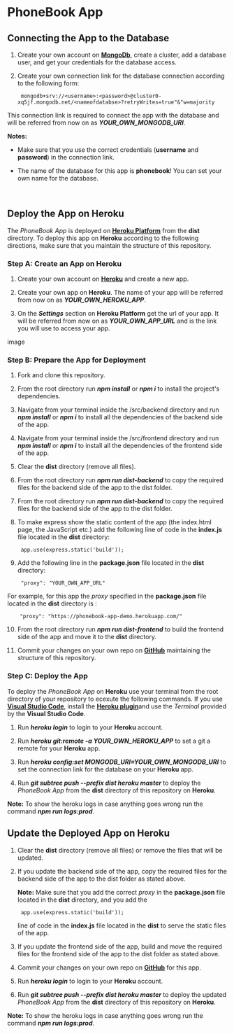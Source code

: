 # PhoneBook App



## Connecting the App to the Database

1. Create your own account on [**MongoDb**](https://www.mongodb.com/cloud), create a cluster, add a database user, and get your credentials for the database access.

2. Create your own connection link for the database connection according to the following form:

        mongodb+srv://<username>:<password>@cluster0-xq5jf.mongodb.net/<nameofdatabse>?retryWrites=true"&"w=majority

This connection link is required to connect the app with the database and will be referred from now on as ***YOUR_OWN_MONGODB_URI***.
   
**Notes:**

* Make sure that you use the correct credentials (**username** and **password**) in the connection link.

* The name of the database for this app is **phonebook**! You can set your own name for the database. 
<br/>

## Deploy the App on Heroku

The *PhoneBook App* is deployed on [**Heroku Platform**](https://www.heroku.com/platform) from the **dist** directory. To deploy this app on **Heroku** according to the following directions, make sure that you maintain the structure of this repository.

### Step A: Create an App on Heroku

1. Create your own account on [**Heroku**](https://www.heroku.com/platform) and create a new app.

2. Create your own app on **Heroku**. The name of your app will be referred from now on as ***YOUR_OWN_HEROKU_APP***.

3. On the ***Settings*** section on **Heroku Platform** get the url of your app. It will be referred from now on as ***YOUR_OWN_APP_URL*** and is the link you will use to access your app.

image


### Step B: Prepare the App for Deployment

1. Fork and clone this repository.

2. From the root directory run ***npm install*** or ***npm i*** to install the project's dependencies.

3. Navigate from your terminal inside the /src/backend directory and run ***npm install*** or ***npm i*** to install all the dependencies of the backend side of the app.

4. Navigate from your terminal inside the /src/frontend directory and run ***npm install*** or ***npm i*** to install all the dependencies of the frontend side of the app.

5. Clear the **dist** directory (remove all files). 

6. From the root directory run ***npm run dist-backend*** to copy the required files for the backend side of the app to the dist folder.

7. From the root directory run ***npm run dist-backend*** to copy the required files for the backend side of the app to the dist folder.

8. To make express show the static content of the app (the index.html page, the JavaScript etc.) add the following line of code in the **index.js** file located in the **dist** directory:

        app.use(express.static('build'));

9. Add the following line in the **package.json** file located in the **dist** directory:

        "proxy": "YOUR_OWN_APP_URL"

For example, for this app the *proxy* specified in the **package.json** file located in the **dist** directory is :

        "proxy": "https://phonebook-app-demo.herokuapp.com/"

10. From the root directory run ***npm run dist-frontend*** to build the frontend side of the app and move it to the **dist** directory.

11. Commit your changes on your own repo on [**GitHub**](https://github.com/) maintaining the structure of this repository.


### Step C: Deploy the App

To deploy the *PhoneBook App* on **Heroku** use your terminal from the root directory of your repository to ecexute the following commands. If you use [**Visual Studio Code**](https://code.visualstudio.com/), install the [**Heroku plugin**](https://marketplace.visualstudio.com/items?itemName=ivangabriele.vscode-heroku)and use the *Terminal* provided by the **Visual Studio Code**.

1. Run ***heroku login*** to login to your **Heroku** account.

2. Run ***heroku git:remote -a YOUR_OWN_HEROKU_APP*** to set a git a remote for your **Heroku** app.

3. Run ***heroku config:set MONGODB_URI=YOUR_OWN_MONGODB_URI*** to set the connection link for the database on your **Heroku** app.

4. Run ***git subtree push --prefix dist heroku master*** to deploy the *PhoneBook App* from the **dist** directory of this repository on **Heroku**.

**Note:** To show the heroku logs in case anything goes wrong run the command ***npm run logs:prod***.



## Update the Deployed App on Heroku

1. Clear the **dist** directory (remove all files) or remove the files that will be updated. 

2. If you update the backend side of the app, copy the required files for the backend side of the app to the dist folder as stated above.

   **Note:** Make sure that you add the correct *proxy*  in the **package.json** file located in the **dist** directory, and you add the 

        app.use(express.static('build'));

   line of code in the **index.js** file located in the **dist** to serve the static files of the app.


3. If you update the frontend side of the app, build and move the required files for the frontend side of the app to the dist folder as stated above.

4. Commit your changes on your own repo on [**GitHub**](https://github.com/) for this app.

5. Run ***heroku login*** to login to your **Heroku** account.

6. Run ***git subtree push --prefix dist heroku master*** to deploy the updated *PhoneBook App* from the **dist** directory of this repository on **Heroku**.

**Note:** To show the heroku logs in case anything goes wrong run the command ***npm run logs:prod***.


<!-- heroku config:set MONGODB_URI=mongodb+srv://fullstack:fullstackKT6890@cluster0-xq5jf.mongodb.net/phonebook?retryWrites=true"&"w=majority -->

 <!-- heroku git:remote -a phonebook-app-demo -->






<!-- 
Commit a text file to your app’s root directory that is named Procfile without a file extension. This file tells Heroku which command(s) to run to start your app. These commands are probably the same as the ones you use to run your code on your local machine.

Here’s an example Procfile for a simple Node.js app:


Access the app here: <a href="https://phonebook-app-kt.herokuapp.com/" target="blank">PhoneBook App</a>

<h2>Setup of the Project</h2>

**1.** Fork and clone this repository.

**2.** Navigate from your terminal inside the /backend directory and run ***npm install*** to install the project's dependencies.

**3.** Navigate from your terminal inside the /frontend directory and run ***npm install*** to install the project's dependencies.
<br/>
<br/>
<h3>Running BackEnd and FrontEnd Side By Side</h3>

**1.** Navigate from your terminal inside the /backend directory and run ***npm run watch***.

**2.** Inside the /frontend/src/services/phonebookService.js file make sure that the baseUrl variable is set to:

        const baseUrl = 'http://localhost:3001/api/persons';

**3.** Open a new terminal, navigate inside the /frontend directory and run ***npm start***.
<br/>
<br/>
<h3>Running App Locally</h3>

**1.** Inside the /frontend/src/services/phonebookService.js file make sure that the baseUrl variable is set to:

        const baseUrl = 'api/persons';

**2.** Navigate from your terminal inside the /backend directory and run ***npm run build-frontend*** and then ***npm run watch***.
<br/>
<br/>
<h3>Running FrontEnd Locally With Deployed Backend To Heroku</h3>

**1.** Deploy Back End To Heroku....+

**2.** Inside the /frontend/src/services/phonebookService.js file make sure that the baseUrl variable is set to:

        const baseUrl = 'https://phonebook-app-kt.herokuapp.com/api/persons';

**3.** Navigate from your terminal inside the /frontend directory and run ***npm start***. -->
